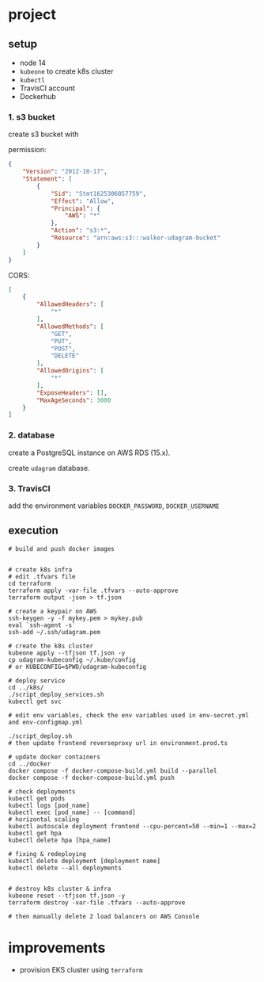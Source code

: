 # project

## setup
- node 14
- `kubeone` to create k8s cluster
- `kubectl`
- TravisCI account
- Dockerhub

### 1. s3 bucket

create s3 bucket with

permission:

```json
{
    "Version": "2012-10-17",
    "Statement": [
        {
            "Sid": "Stmt1625306057759",
            "Effect": "Allow",
            "Principal": {
                "AWS": "*"
            },
            "Action": "s3:*",
            "Resource": "arn:aws:s3:::walker-udagram-bucket"
        }
    ]
}
```

CORS:

```json
[
    {
        "AllowedHeaders": [
            "*"
        ],
        "AllowedMethods": [
            "GET",
            "PUT",
            "POST",
            "DELETE"
        ],
        "AllowedOrigins": [
            "*"
        ],
        "ExposeHeaders": [],
        "MaxAgeSeconds": 3000
    }
]
```

### 2. database

create a PostgreSQL instance on AWS RDS (15.x).

create `udagram` database.

### 3. TravisCI

add the environment variables `DOCKER_PASSWORD`, `DOCKER_USERNAME`

## execution

```shell
# build and push docker images


# create k8s infra
# edit .tfvars file
cd terraform
terraform apply -var-file .tfvars --auto-approve
terraform output -json > tf.json

# create a keypair on AWS
ssh-keygen -y -f mykey.pem > mykey.pub
eval `ssh-agent -s`
ssh-add ~/.ssh/udagram.pem

# create the k8s cluster
kubeone apply --tfjson tf.json -y
cp udagram-kubeconfig ~/.kube/config 
# or KUBECONFIG=$PWD/udagram-kubeconfig

# deploy service
cd ../k8s/
./script_deploy_services.sh
kubectl get svc

# edit env variables, check the env variables used in env-secret.yml and env-configmap.yml

./script_deploy.sh
# then update frontend reverseproxy url in environment.prod.ts

# update docker containers
cd ../docker
docker compose -f docker-compose-build.yml build --parallel
docker compose -f docker-compose-build.yml push

# check deployments
kubectl get pods
kubectl logs [pod_name]
kubectl exec [pod_name] -- [command]
# horizontal scaling
kubectl autoscale deployment frontend --cpu-percent=50 --min=1 --max=2
kubectl get hpa
kubectl delete hpa [hpa_name]

# fixing & redeploying
kubectl delete deployment [deployment name]
kubectl delete --all deployments


# destroy k8s cluster & infra
kubeone reset --tfjson tf.json -y
terraform destroy -var-file .tfvars --auto-approve

# then manually delete 2 load balancers on AWS Console
```

# improvements

- provision EKS cluster using `terraform`
